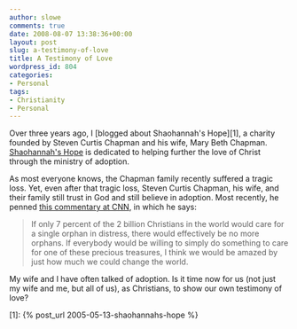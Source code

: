```yaml
---
author: slowe
comments: true
date: 2008-08-07 13:38:36+00:00
layout: post
slug: a-testimony-of-love
title: A Testimony of Love
wordpress_id: 804
categories:
- Personal
tags:
- Christianity
- Personal
---
```


Over three years ago, I [blogged about Shaohannah's Hope][1], a charity founded by Steven Curtis Chapman and his wife, Mary Beth Chapman. [Shaohannah's Hope](http://www.showhope.org/) is dedicated to helping further the love of Christ through the ministry of adoption.

As most everyone knows, the Chapman family recently suffered a tragic loss. Yet, even after that tragic loss, Steven Curtis Chapman, his wife, and their family still trust in God and still believe in adoption. Most recently, he penned [this commentary at CNN](http://www.cnn.com/2008/SHOWBIZ/Music/08/07/chapman.orphans/index.html), in which he says:

>If only 7 percent of the 2 billion Christians in the world would care for a single orphan in distress, there would effectively be no more orphans. If everybody would be willing to simply do something to care for one of these precious treasures, I think we would be amazed by just how much we could change the world.

My wife and I have often talked of adoption. Is it time now for us (not just my wife and me, but all of us), as Christians, to show our own testimony of love?

[1]: {% post_url 2005-05-13-shaohannahs-hope %}
